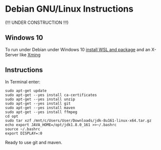 # Debian GNU/Linux Instructions
(!!! UNDER CONSTRUCTION !!!)

## Windows 10
To run under Debian under Windows 10 [install WSL and package](https://www.microsoft.com/de-de/store/p/debian-gnu-linux/9msvkqc78pk6?rtc=1) and an 
X-Server like [Xming](http://www.straightrunning.com/XmingNotes/)


## Instructions

In Terminal enter:
```
sudo apt-get update
sudo apt-get --yes install ca-certificates
sudo apt-get --yes install unzip
sudo apt-get --yes install git
sudo apt-get --yes install maven
sudo apt-get --yes install ffmpeg
cd opt
sudo tar xzf /mnt/c/Users/User/Downloads/jdk-8u161-linux-x64.tar.gz
echo export JAVA_HOME=/opt/jdk1.8.0_161 >>~/.bashrc
source ~/.bashrc
export DISPLAY=:0
```

Ready to use git and maven.
